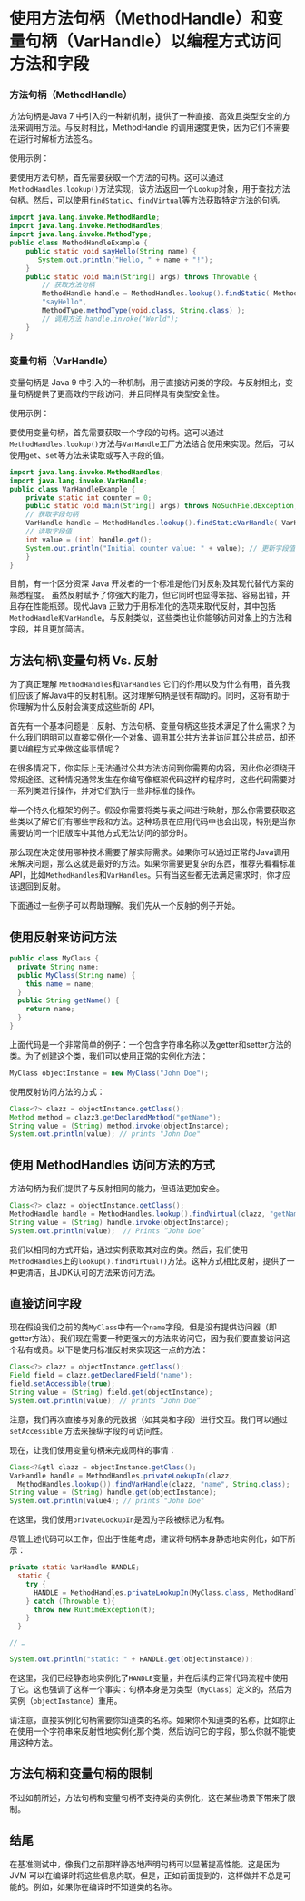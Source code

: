 # 使用方法句柄（MethodHandle）和变量句柄（VarHandle）以编程方式访问方法和字段

### 方法句柄（MethodHandle）

方法句柄是Java 7 中引入的一种新机制，提供了一种直接、高效且类型安全的方法来调用方法。与反射相比，MethodHandle 的调用速度更快，因为它们不需要在运行时解析方法签名。

使用示例：

要使用方法句柄，首先需要获取一个方法的句柄。这可以通过`MethodHandles.lookup()`方法实现，该方法返回一个`Lookup`对象，用于查找方法句柄。然后，可以使用`findStatic`、`findVirtual`等方法获取特定方法的句柄。

```java
import java.lang.invoke.MethodHandle; 
import java.lang.invoke.MethodHandles; 
import java.lang.invoke.MethodType; 
public class MethodHandleExample { 
    public static void sayHello(String name) { 
       System.out.println("Hello, " + name + "!"); 
    } 
    public static void main(String[] args) throws Throwable { 
        // 获取方法句柄 
        MethodHandle handle = MethodHandles.lookup().findStatic( MethodHandleExample.class, 
        "sayHello", 
        MethodType.methodType(void.class, String.class) ); 
        // 调用方法 handle.invoke("World"); 
    } 
}
```

### 变量句柄（VarHandle）

变量句柄是 Java 9 中引入的一种机制，用于直接访问类的字段。与反射相比，变量句柄提供了更高效的字段访问，并且同样具有类型安全性。

使用示例：

要使用变量句柄，首先需要获取一个字段的句柄。这可以通过`MethodHandles.lookup()`方法与`VarHandle`工厂方法结合使用来实现。然后，可以使用`get`、`set`等方法来读取或写入字段的值。

```java
import java.lang.invoke.MethodHandles; 
import java.lang.invoke.VarHandle; 
public class VarHandleExample { 
    private static int counter = 0; 
    public static void main(String[] args) throws NoSuchFieldException, IllegalAccessException { 
    // 获取字段句柄 
    VarHandle handle = MethodHandles.lookup().findStaticVarHandle( VarHandleExample.class, "counter", int.class ); 
    // 读取字段值 
    int value = (int) handle.get(); 
    System.out.println("Initial counter value: " + value); // 更新字段值 handle.set(value + 1); value = (int) handle.get(); System.out.println("Updated counter value: " + value); 
    } 
}
```

目前，有一个区分资深 Java 开发者的一个标准是他们对反射及其现代替代方案的熟悉程度。 虽然反射赋予了你强大的能力，但它同时也显得笨拙、容易出错，并且存在性能瓶颈。现代Java 正致力于用标准化的选项来取代反射，其中包括 `MethodHandle和VarHandle`。与反射类似，这些类也让你能够访问对象上的方法和字段，并且更加简洁。

## 方法句柄\\变量句柄 Vs. 反射

为了真正理解 `MethodHandles`和`VarHandles` 它们的作用以及为什么有用，首先我们应该了解Java中的反射机制。这对理解句柄是很有帮助的。同时，这将有助于你理解为什么反射会演变成这些新的 API。

首先有一个基本问题是：反射、方法句柄、变量句柄这些技术满足了什么需求？为什么我们明明可以直接实例化一个对象、调用其公共方法并访问其公共成员，却还要以编程方式来做这些事情呢？

在很多情况下，你实际上无法通过公共方法访问到你需要的内容，因此你必须绕开常规途径。这种情况通常发生在你编写像框架代码这样的程序时，这些代码需要对一系列类进行操作，并对它们执行一些非标准的操作。

举一个持久化框架的例子。假设你需要将类与表之间进行映射，那么你需要获取这些类以了解它们有哪些字段和方法。这种场景在应用代码中也会出现，特别是当你需要访问一个旧版库中其他方式无法访问的部分时。

那么现在决定使用哪种技术需要了解实际需求。如果你可以通过正常的Java调用来解决问题，那么这就是最好的方法。如果你需要更复杂的东西，推荐先看看标准 API，比如`MethodHandles`和`VarHandles`。只有当这些都无法满足需求时，你才应该退回到反射。

下面通过一些例子可以帮助理解。我们先从一个反射的例子开始。

## 使用反射来访问方法

```java
public class MyClass {
  private String name;
  public MyClass(String name) {
    this.name = name;
  }
  public String getName() { 
    return name;
  }
}
```

上面代码是一个非常简单的例子：一个包含字符串名称以及getter和setter方法的类。为了创建这个类，我们可以使用正常的实例化方法：

```java
MyClass objectInstance = new MyClass("John Doe");
```

使用反射访问方法的方式：

```java
Class<?> clazz = objectInstance.getClass();
Method method = clazz3.getDeclaredMethod("getName");
String value = (String) method.invoke(objectInstance);
System.out.println(value); // prints "John Doe"
```

## 使用 MethodHandles 访问方法的方式

方法句柄为我们提供了与反射相同的能力，但语法更加安全。

```java
Class<?> clazz = objectInstance.getClass();  
MethodHandle handle = MethodHandles.lookup().findVirtual(clazz, "getName", methodType(String.class));
String value = (String) handle.invoke(objectInstance);
System.out.println(value);  // Prints “John Doe”
```

我们以相同的方式开始，通过实例获取其对应的类。然后，我们使用`MethodHandles`上的`lookup().findVirtual()`方法。这种方式相比反射，提供了一种更清洁，且JDK认可的方法来访问方法。

## 直接访问字段

现在假设我们之前的类`MyClass`中有一个`name`字段，但是没有提供访问器（即getter方法）。我们现在需要一种更强大的方法来访问它，因为我们要直接访问这个私有成员。以下是使用标准反射来实现这一点的方法：

```java
Class<?> clazz = objectInstance.getClass(); 
Field field = clazz.getDeclaredField("name"); 
field.setAccessible(true); 
String value = (String) field.get(objectInstance);
System.out.println(value); // prints “John Doe”
```

注意，我们再次直接与对象的元数据（如其类和字段）进行交互。我们可以通过`setAccessible` 方法来操纵字段的可访问性。

现在，让我们使用变量句柄来完成同样的事情：

```java
Class<?&gtl clazz = objectInstance.getClass();
VarHandle handle = MethodHandles.privateLookupIn(clazz,   
  MethodHandles.lookup()).findVarHandle(clazz, "name", String.class);
String value = (String) handle.get(objectInstance);
System.out.println(value4); // prints "John Doe"
```

在这里，我们使用`privateLookupIn`是因为字段被标记为私有。

尽管上述代码可以工作，但出于性能考虑，建议将句柄本身静态地实例化，如下所示：

```java
private static VarHandle HANDLE;
  static {
    try {
      HANDLE = MethodHandles.privateLookupIn(MyClass.class, MethodHandles.lookup()).findVarHandle(MyClass.class, "name", String.class);
    } catch (Throwable t){
      throw new RuntimeException(t);
    }
  }

// …

System.out.println("static: " + HANDLE.get(objectInstance));
```

在这里，我们已经静态地实例化了`HANDLE`变量，并在后续的正常代码流程中使用了它。这也强调了这样一个事实：句柄本身是为类型（`MyClass`）定义的，然后为实例（`objectInstance`）重用。

请注意，直接实例化句柄需要你知道类的名称。如果你不知道类的名称，比如你正在使用一个字符串来反射性地实例化那个类，然后访问它的字段，那么你就不能使用这种方法。

## 方法句柄和变量句柄的限制

不过如前所述，方法句柄和变量句柄不支持类的实例化，这在某些场景下带来了限制。

## 结尾

在基准测试中，像我们之前那样静态地声明句柄可以显著提高性能。这是因为 JVM 可以在编译时将这些信息内联。但是，正如前面提到的，这样做并不总是可能的。例如，如果你在编译时不知道类的名称。

